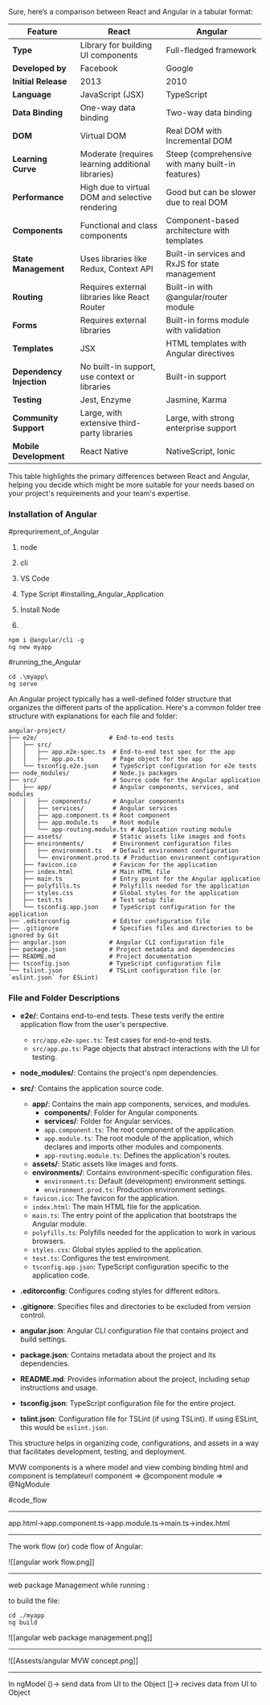 Sure, here’s a comparison between React and Angular in a tabular format:

| Feature                 | React                                         | Angular                                          |
|-------------------------|-----------------------------------------------|--------------------------------------------------|
| **Type**                | Library for building UI components            | Full-fledged framework                           |
| **Developed by**        | Facebook                                      | Google                                           |
| **Initial Release**     | 2013                                          | 2010                                             |
| **Language**            | JavaScript (JSX)                              | TypeScript                                       |
| **Data Binding**        | One-way data binding                          | Two-way data binding                             |
| **DOM**                 | Virtual DOM                                   | Real DOM with Incremental DOM                    |
| **Learning Curve**      | Moderate (requires learning additional libraries) | Steep (comprehensive with many built-in features)|
| **Performance**         | High due to virtual DOM and selective rendering | Good but can be slower due to real DOM           |
| **Components**          | Functional and class components               | Component-based architecture with templates      |
| **State Management**    | Uses libraries like Redux, Context API        | Built-in services and RxJS for state management  |
| **Routing**             | Requires external libraries like React Router | Built-in with @angular/router module             |
| **Forms**               | Requires external libraries                   | Built-in forms module with validation            |
| **Templates**           | JSX                                           | HTML templates with Angular directives           |
| **Dependency Injection**| No built-in support, use context or libraries | Built-in support                                 |
| **Testing**             | Jest, Enzyme                                  | Jasmine, Karma                                   |
| **Community Support**   | Large, with extensive third-party libraries   | Large, with strong enterprise support            |
| **Mobile Development**  | React Native                                  | NativeScript, Ionic                              |

This table highlights the primary differences between React and Angular, helping you decide which might be more suitable for your needs based on your project's requirements and your team's expertise.

### Installation of Angular

#prequrirement_of_Angular
1. node
2. cli
3. VS Code
4. Type Script
#installing_Angular_Application

1. Install Node
2. 
```
npm i @angular/cli -g
ng new myapp

```


#running_the_Angular

```
cd .\myapp\
ng serve
```


An Angular project typically has a well-defined folder structure that organizes the different parts of the application. Here's a common folder tree structure with explanations for each file and folder:

```
angular-project/
├── e2e/                    # End-to-end tests
│   ├── src/
│   │   ├── app.e2e-spec.ts  # End-to-end test spec for the app
│   │   ├── app.po.ts        # Page object for the app
│   └── tsconfig.e2e.json    # TypeScript configuration for e2e tests
├── node_modules/            # Node.js packages
├── src/                     # Source code for the Angular application
│   ├── app/                 # Angular components, services, and modules
│   │   ├── components/      # Angular components
│   │   ├── services/        # Angular services
│   │   ├── app.component.ts # Root component
│   │   ├── app.module.ts    # Root module
│   │   └── app-routing.module.ts # Application routing module
│   ├── assets/              # Static assets like images and fonts
│   ├── environments/        # Environment configuration files
│   │   ├── environment.ts   # Default environment configuration
│   │   └── environment.prod.ts # Production environment configuration
│   ├── favicon.ico          # Favicon for the application
│   ├── index.html           # Main HTML file
│   ├── main.ts              # Entry point for the Angular application
│   ├── polyfills.ts         # Polyfills needed for the application
│   ├── styles.css           # Global styles for the application
│   ├── test.ts              # Test setup file
│   └── tsconfig.app.json    # TypeScript configuration for the application
├── .editorconfig            # Editor configuration file
├── .gitignore               # Specifies files and directories to be ignored by Git
├── angular.json            # Angular CLI configuration file
├── package.json            # Project metadata and dependencies
├── README.md               # Project documentation
├── tsconfig.json           # TypeScript configuration file
└── tslint.json             # TSLint configuration file (or `eslint.json` for ESLint)
```

### File and Folder Descriptions

- **e2e/**: Contains end-to-end tests. These tests verify the entire application flow from the user's perspective.
  - `src/app.e2e-spec.ts`: Test cases for end-to-end tests.
  - `src/app.po.ts`: Page objects that abstract interactions with the UI for testing.

- **node_modules/**: Contains the project's npm dependencies.

- **src/**: Contains the application source code.
  - **app/**: Contains the main app components, services, and modules.
    - **components/**: Folder for Angular components.
    - **services/**: Folder for Angular services.
    - `app.component.ts`: The root component of the application.
    - `app.module.ts`: The root module of the application, which declares and imports other modules and components.
    - `app-routing.module.ts`: Defines the application's routes.
  - **assets/**: Static assets like images and fonts.
  - **environments/**: Contains environment-specific configuration files.
    - `environment.ts`: Default (development) environment settings.
    - `environment.prod.ts`: Production environment settings.
  - `favicon.ico`: The favicon for the application.
  - `index.html`: The main HTML file for the application.
  - `main.ts`: The entry point of the application that bootstraps the Angular module.
  - `polyfills.ts`: Polyfills needed for the application to work in various browsers.
  - `styles.css`: Global styles applied to the application.
  - `test.ts`: Configures the test environment.
  - `tsconfig.app.json`: TypeScript configuration specific to the application code.

- **.editorconfig**: Configures coding styles for different editors.

- **.gitignore**: Specifies files and directories to be excluded from version control.

- **angular.json**: Angular CLI configuration file that contains project and build settings.

- **package.json**: Contains metadata about the project and its dependencies.

- **README.md**: Provides information about the project, including setup instructions and usage.

- **tsconfig.json**: TypeScript configuration file for the entire project.

- **tslint.json**: Configuration file for TSLint (if using TSLint). If using ESLint, this would be `eslint.json`.

This structure helps in organizing code, configurations, and assets in a way that facilitates development, testing, and deployment.

MVW
components is a where model and view combing
binding html and component is templateurl
component => @component
module => @NgModule

#code_flow 

-----
app.html->app.component.ts->app.module.ts->main.ts->index.html

---
The work flow (or) code flow of Angular:

![[angular work flow.png]]

---

web package Management while running :  

to build the file:

```
cd ./myapp
ng build
```

![[angular web package management.png]]

---
![[Assests/angular MVW concept.png]]


---
In ngModel
()-> send data from UI to the Object
[]-> recives data from UI to Object
